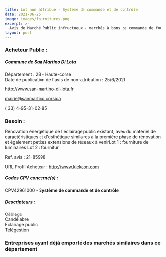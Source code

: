 ```yaml
---
title: Lot non attribué - Système de commande et de contrôle
date: 2021-06-25
image: images/fournitures.png
excerpt: >-
  Avis de Marché Public infructueux - marchés à bons de commande de fourniture et de pose de matériel d'éclairage public avec système de gestion
layout: post
---
```


### Acheteur Public :
##### Commune de San Martino Di Lota
Département : 2B - Haute-corse<br/>
Date de publication de l'avis de non-attribution : 25/6/2021


http://www.san-martino-di-lota.fr

mairie@sanmartino.corsica

( 33) 4-95-31-02-85
### Besoin :

Rénovation énergétique de l'éclairage public existant, avec du matériel de caractéristiques et d'esthétique similaires à la première phase de rénovation et également petites extensions de réseaux à venirLot 1 : fourniture de luminaires Lot 2 : fournitur

Ref. avis : 21-85998

URL Profil Acheteur : http://www.klekoon.com

##### Codes CPV concerné(s) :
CPV42961000 - **Système de commande et de contrôle** <br/>

##### Descripteurs :
Câblage <br/>
Candélabre <br/>
Eclairage public <br/>
Télégestion <br/>

### Entreprises ayant déjà emporté des marchés similaires dans ce département

